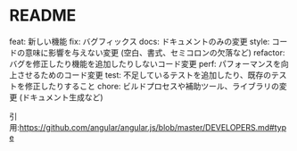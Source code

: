 # README

feat: 新しい機能
fix: バグフィックス
docs: ドキュメントのみの変更
style: コードの意味に影響を与えない変更 (空白、書式、セミコロンの欠落など)
refactor: バグを修正したり機能を追加したりしないコード変更
perf: パフォーマンスを向上させるためのコード変更
test: 不足しているテストを追加したり、既存のテストを修正したりすること
chore: ビルドプロセスや補助ツール、ライブラリの変更 (ドキュメント生成など)

引用:https://github.com/angular/angular.js/blob/master/DEVELOPERS.md#type